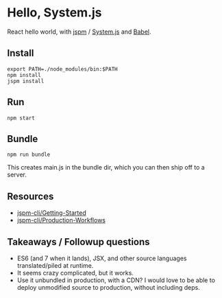 # Hello, System.js

React hello world, with [jspm](http://jspm.io/) / [System.js](https://github.com/systemjs/systemjs) and [Babel](https://babeljs.io/).

## Install

```
export PATH=./node_modules/bin:$PATH
npm install
jspm install
```

## Run

```
npm start
```

## Bundle

```
npm run bundle
```

This creates main.js in the bundle dir, which you can then ship off to a server.

## Resources

 - [jspm-cli/Getting-Started](https://github.com/jspm/jspm-cli/wiki/Getting-Started)
 - [jspm-cli/Production-Workflows](https://github.com/jspm/jspm-cli/wiki/Production-Workflows)

## Takeaways / Followup questions

- ES6 (and 7 when it lands), JSX, and other source languages translated/piled at runtime.
 - It seems crazy complicated, but it works.
 - Use it unbundled in production, with a CDN? I would love to be able to deploy unmodified source to production, without including deps.
